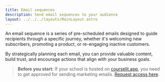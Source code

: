 ```yaml
---
title: Email sequences
description: Send email sequences to your audience
layout: ../../../layouts/MainLayout.astro
---
```


An email sequence is a series of pre-scheduled emails designed to guide recipients through a specific journey, whether it's welcoming new subscribers, promoting a product, or re-engaging inactive customers. 

By strategically planning each email, you can provide valuable content, build trust, and encourage actions that align with your business goals. 

> **Before you start**: If your school is hosted on [courselit.app](https://courselit.app), you need to get approved for sending marketing emails. [Request access here](/en/email-marketing/mail-access-request).